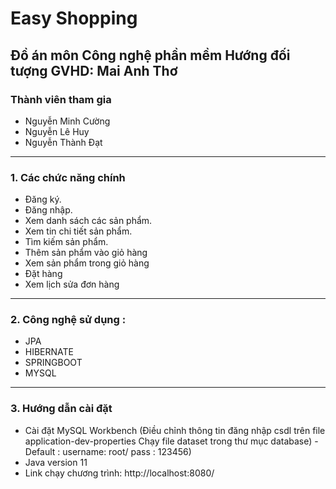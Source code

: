# Easy Shopping
Đồ án môn Công nghệ phần mềm Hướng đối tượng
GVHD: Mai Anh Thơ
---
### Thành viên tham gia
* Nguyễn Minh Cường
* Nguyễn Lê Huy
* Nguyễn Thành Đạt
---
### 1. Các chức năng chính
  - Đăng ký.
  - Đăng nhập.
  - Xem danh sách các sản phẩm.
  - Xem tin chi tiết sản phẩm.
  - Tìm kiếm sản phẩm.
  - Thêm sản phẩm vào giỏ hàng 
  - Xem sản phẩm trong giỏ hàng 
  - Đặt hàng
  - Xem lịch sửa đơn hàng 
  
  
---
### 2. Công nghệ sử dụng :
  - JPA 
  - HIBERNATE
  - SPRINGBOOT
  - MYSQL
---
### 3. Hướng dẫn cài đặt
  - Cài đặt MySQL Workbench (Điều chỉnh thông tin  đăng nhập csdl trên file application-dev-properties Chạy file dataset trong thư mục database)
   -Default : username:  root/ pass : 123456)
  - Java version 11
  - Link chạy chương trình: http://localhost:8080/
